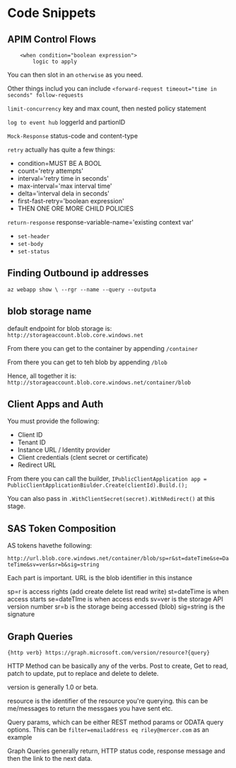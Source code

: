 # Code Snippets

## APIM Control Flows

```<choose>
    <when condition="boolean expression">
        logic to apply
```

You can then slot in an `otherwise` as you need.

Other things includ you can include `<forward-request timeout="time in seconds" follow-requests`

`limit-concurrency` key and max count, then nested policy statement

`log to event hub` loggerId and partionID

`Mock-Response` status-code and content-type

`retry` actually has quite a few things:
- condition=MUST BE A BOOL
- count='retry attempts'
- interval='retry time in seconds'
- max-interval='max interval time'
- delta='interval dela in seconds'
- first-fast-retry='boolean expression'
- THEN ONE ORE MORE CHILD POLICIES

`return-response` response-variable-name='existing context var'
- `set-header`
- `set-body`
- `set-status`

## Finding Outbound ip addresses

```az webapp show \ --rgr --name --query --outputa```

## blob storage name

default endpoint for blob storage is: `http://storageaccount.blob.core.windows.net`

From there you can get to the container by appending `/container`

From there you can get to teh blob by appending `/blob`

Hence, all together it is:
`http://storageaccount.blob.core.windows.net/container/blob`

## Client Apps and Auth

You must provide the following:

- Client ID
- Tenant ID
- Instance URL / Identity provider
- Client credentials (clent secret or certificate)
- Redirect URL

From there you can call the builder, `IPublicClientApplication app = PublicClientApplicationBiulder.Create(clientId).Build.();`

You can also pass in `.WithClientSecret(secret).WithRedirect()` at this stage.

## SAS Token Composition

AS tokens havethe following:

`http://url.blob.core.windows.net/container/blob/sp=r&st=dateTime&se=DateTime&sv=ver&sr=b&sig=string`

Each part is important. URL is the blob identifier in this instance

sp=r is access rights (add create delete list read write)
st=dateTime is when access starts
se=dateTIme is when access ends
sv=ver is the storage API version number
sr=b is the storage being accessed (blob)
sig=string is the signature

## Graph Queries

```{http verb} https://graph.microsoft.com/version/resource?{query}```

HTTP Method can be basically any of the verbs. Post to create, Get to read, patch to update, put to replace and delete to delete.

version is generally 1.0 or beta.

resource is the identifier of the resource you're querying. this can be me/messages to return the messgaes you have sent etc.

Query params, which can be either REST method params or ODATA query options. This can be `filter=emailaddress eq riley@mercer.com` as an example

Graph Queries generally return, HTTP status code, response message and then the link to the next data.
